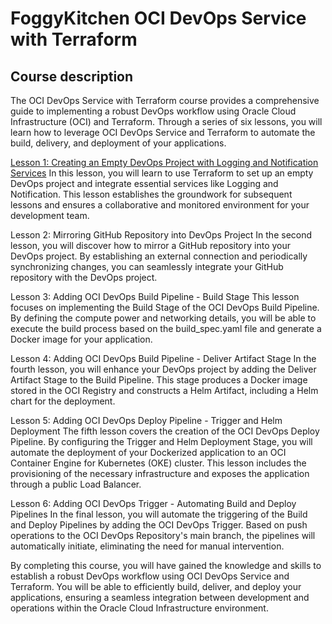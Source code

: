 # FoggyKitchen OCI DevOps Service with Terraform

## Course description

The OCI DevOps Service with Terraform course provides a comprehensive guide to implementing a robust DevOps workflow using Oracle Cloud Infrastructure (OCI) and Terraform. Through a series of six lessons, you will learn how to leverage OCI DevOps Service and Terraform to automate the build, delivery, and deployment of your applications.

[Lesson 1: Creating an Empty DevOps Project with Logging and Notification Services](lesson1_empty_devops_project)
In this lesson, you will learn to use Terraform to set up an empty DevOps project and integrate essential services like Logging and Notification. This lesson establishes the groundwork for subsequent lessons and ensures a collaborative and monitored environment for your development team.

Lesson 2: Mirroring GitHub Repository into DevOps Project
In the second lesson, you will discover how to mirror a GitHub repository into your DevOps project. By establishing an external connection and periodically synchronizing changes, you can seamlessly integrate your GitHub repository with the DevOps project.

Lesson 3: Adding OCI DevOps Build Pipeline - Build Stage
This lesson focuses on implementing the Build Stage of the OCI DevOps Build Pipeline. By defining the compute power and networking details, you will be able to execute the build process based on the build_spec.yaml file and generate a Docker image for your application.

Lesson 4: Adding OCI DevOps Build Pipeline - Deliver Artifact Stage
In the fourth lesson, you will enhance your DevOps project by adding the Deliver Artifact Stage to the Build Pipeline. This stage produces a Docker image stored in the OCI Registry and constructs a Helm Artifact, including a Helm chart for the deployment.

Lesson 5: Adding OCI DevOps Deploy Pipeline - Trigger and Helm Deployment
The fifth lesson covers the creation of the OCI DevOps Deploy Pipeline. By configuring the Trigger and Helm Deployment Stage, you will automate the deployment of your Dockerized application to an OCI Container Engine for Kubernetes (OKE) cluster. This lesson includes the provisioning of the necessary infrastructure and exposes the application through a public Load Balancer.

Lesson 6: Adding OCI DevOps Trigger - Automating Build and Deploy Pipelines
In the final lesson, you will automate the triggering of the Build and Deploy Pipelines by adding the OCI DevOps Trigger. Based on push operations to the OCI DevOps Repository's main branch, the pipelines will automatically initiate, eliminating the need for manual intervention.

By completing this course, you will have gained the knowledge and skills to establish a robust DevOps workflow using OCI DevOps Service and Terraform. You will be able to efficiently build, deliver, and deploy your applications, ensuring a seamless integration between development and operations within the Oracle Cloud Infrastructure environment.


